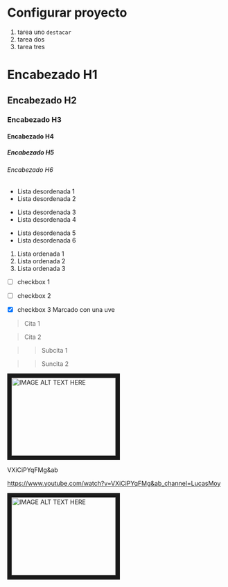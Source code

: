 # Configurar proyecto
1. tarea uno `destacar` 
2. tarea dos 
3. tarea tres 

# Encabezado H1

## Encabezado H2

### Encabezado H3

#### Encabezado H4

##### Encabezado H5

###### Encabezado H6

- Lista desordenada 1
- Lista desordenada 2

* Lista desordenada 3
* Lista desordenada 4

+ Lista desordenada 5
+ Lista desordenada 6

1. Lista ordenada 1
2. Lista ordenada 2
3. Lista ordenada 3

* [ ] checkbox 1
* [ ] checkbox 2
* [X] checkbox 3 Marcado con una uve


> Cita 1

> Cita 2

>> Subcita 1

>> Suncita 2


<a href="http://www.youtube.com/watch?feature=player_embedded&v=VXiCiPYqFMg&ab
" target="_blank"><img src="http://img.youtube.com/vi/VXiCiPYqFMg&ab/0.jpg" 
alt="IMAGE ALT TEXT HERE" width="240" height="180" border="10" /></a>


VXiCiPYqFMg&ab


https://www.youtube.com/watch?v=VXiCiPYqFMg&ab_channel=LucasMoy


<a href="http://www.youtube.com/watch?feature=player_embedded&v=YOUTUBE_VIDEO_ID_HERE
" target="_blank"><img src="http://img.youtube.com/vi/YOUTUBE_VIDEO_ID_HERE/0.jpg" 
alt="IMAGE ALT TEXT HERE" width="240" height="180" border="10" /></a>